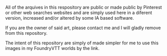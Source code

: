 All of the arquives in this respository are public or made public by Pinterest or other web searches websites and are simply used here in a diferent version, increased and/or altered by some IA based software.

If you are the owner of said art, please contact me and I will gladly remove from this repository.

The intent of this repository are simply of made simpler for me to use this images in my FoundryVTT worlds by the link.
